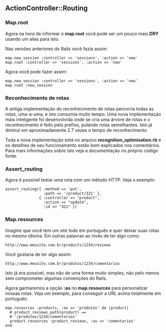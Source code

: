 ## ActionController::Routing

### Map.root

Agora na hora de informar o **map.root** você pode ser um pouco mais **DRY** usando um alias para isto. 

Nas versões anteriores do Rails você fazia assim:

	map.new_session :controller => 'sessions', :action => 'new'
	map.root :controller => 'sessions', :action => 'new'
	
Agora você pode fazer assim:

	map.new_session :controller => 'sessions', :action => 'new'
	map.root :new_session
	
### Reconhecimento de rotas

A antiga implementação do reconhecimento de rotas percorria todas as rotas, uma-a-uma, e isto consumia muito tempo. Uma nova implementação mais inteligente foi desenvolvida onde se cria uma árvore de rotas e o reconhecimento é feito pelo prefixo, pulando rotas semelhantes. Isto já diminui em aproximadamente 2.7 vezes o tempo de reconhecimento.

Toda a nova implementação está no arquivo **recognition\_optimisation.rb** e os detalhes de seu funcionamento estão bem explicados nos comentários. Para mais informações sobre isto veja a documentação no próprio código fonte.

### Assert_routing

Agora é possível testar uma rota com um método HTTP. Veja o exemplo:

	assert_routing({ :method => 'put',
	                 :path => '/product/321' },
	               { :controller => "product",
	                 :action => "update",
	                 :id => "321" })
	
### Map.resources
	
Imagine que você tem um site todo em português e quer deixar suas rotas no mesmo idioma. Em outras palavras ao invés de ter algo como:

	http://www.meusite.com.br/products/1234/reviews

Você gostaria de ter algo assim:

	http://www.meusite.com.br/produtos/1234/comentarios

Isto já era possível, mas não de uma forma muito simples, não pelo menos sem comprometer algumas convenções do Rails.

Agora ganharemos a opção **:as** no **map.resources** para personalizar nossas rotas. Veja um exemplo, para conseguir a URL acima totalmente em português:

	map.resources :products, :as => 'produtos' do |product|
	  # product_reviews_path(product) ==
	  # '/produtos/1234/comentarios’
	  product.resources :product_reviews, :as => 'comentarios'
	end